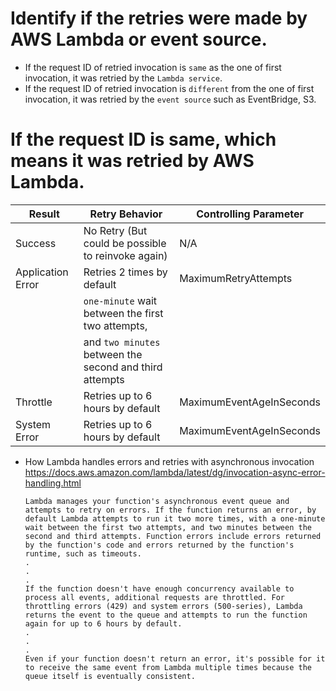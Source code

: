 # Identify if the retries were made by AWS Lambda or event source.

- If the request ID of retried invocation is `same` as the one of first invocation, it was retried by the `Lambda service`.
- If the request ID of retried invocation is `different` from the one of first invocation, it was retried by the `event source` such as EventBridge, S3.

# If the request ID is same, which means it was retried by AWS Lambda.

| Result            | Retry Behavior                                          | Controlling Parameter    |
| ----------------- | ------------------------------------------------------- | ------------------------ |
| Success           | No Retry (But could be possible to reinvoke again)      | N/A                      |
| Application Error | Retries 2 times by default                              | MaximumRetryAttempts     |
|                   | `one-minute` wait between the first two attempts,       |                          |
|                   | and `two minutes` between the second and third attempts |                          |
| Throttle          | Retries up to 6 hours by default                        | MaximumEventAgeInSeconds |
| System Error      | Retries up to 6 hours by default                        | MaximumEventAgeInSeconds |

- How Lambda handles errors and retries with asynchronous invocation
  https://docs.aws.amazon.com/lambda/latest/dg/invocation-async-error-handling.html
  ```
  Lambda manages your function's asynchronous event queue and attempts to retry on errors. If the function returns an error, by default Lambda attempts to run it two more times, with a one-minute wait between the first two attempts, and two minutes between the second and third attempts. Function errors include errors returned by the function's code and errors returned by the function's runtime, such as timeouts.
  .
  .
  .
  If the function doesn't have enough concurrency available to process all events, additional requests are throttled. For throttling errors (429) and system errors (500-series), Lambda returns the event to the queue and attempts to run the function again for up to 6 hours by default.
  .
  .
  .
  Even if your function doesn't return an error, it's possible for it to receive the same event from Lambda multiple times because the queue itself is eventually consistent.
  ```
